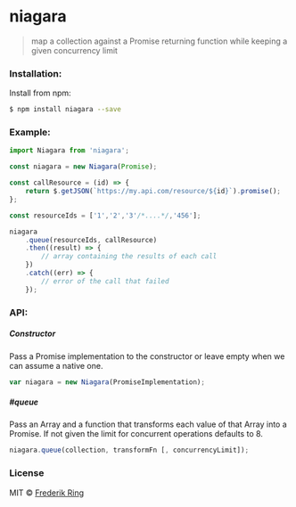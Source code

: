 # niagara
> map a collection against a Promise returning function while keeping a given concurrency limit

### Installation:

Install from npm:

```sh
$ npm install niagara --save
```

### Example:

```js
import Niagara from 'niagara';

const niagara = new Niagara(Promise);

const callResource = (id) => {
    return $.getJSON(`https://my.api.com/resource/${id}`).promise();
};

const resourceIds = ['1','2','3'/*....*/,'456'];

niagara
    .queue(resourceIds, callResource)
    .then((result) => {
        // array containing the results of each call
    })
    .catch((err) => {
        // error of the call that failed
    });
```

### API:

##### Constructor

Pass a Promise implementation to the constructor or leave empty when we can assume a native one.

```js
var niagara = new Niagara(PromiseImplementation);
```

##### #queue

Pass an Array and a function that transforms each value of that Array into a Promise. If not given the limit for concurrent operations defaults to 8.

```js
niagara.queue(collection, transformFn [, concurrencyLimit]);
```

### License
MIT © [Frederik Ring](http://www.frederikring.com)
